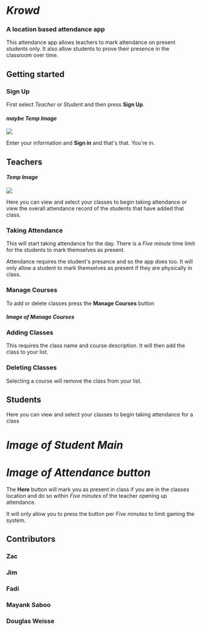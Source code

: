 # *Krowd*

### A location based attendance app

This attendance app allows teachers to mark attendance on present students only. It also allow students to prove their presence in the classroom over time.

## Getting started

### Sign Up

First select *Teacher* or *Student* and then press **Sign Up**.
#### *maybe Temp Image*
<img src="https://i.imgur.com/UEVelqT.png" class="screenshot">

Enter your information and **Sign in** and that's that. You're in.

## Teachers
#### *Temp Image*
<img src="https://i.imgur.com/CaY5SUj.png" class="screenshot">

Here you can view and select your classes to begin taking attendance or view the overall attendance record of the students that have added that class.
### Taking Attendance
This will start taking attendance for the day. There is a *Five minute* time limit for the students to mark themselves as present. 

Attendance requires the student's presance and so the app does too. It will only allow a student to mark themselves as present if they are physically in class.
### Manage Courses
To add or delete classes press the **Manage Courses** button
#### *Image of Manage Courses*
### Adding Classes
This requires the class name and course description. It will then add the class to your list.
### Deleting Classes
Selecting a course will remove the class from your list.

## Students
Here you can view and select your classes to begin taking attendance for a class
# *Image of Student Main*
# *Image of Attendance button*
The **Here** button will mark you as present in class if you are in the classes location and do so within *Five minutes* of the teacher opening up attendance.

It will only allow you to press the button per *Five minutes* to limit gaming the system.
## Contributors
### Zac
### Jim
### Fadi
### Mayank Saboo
### Douglas Weisse
